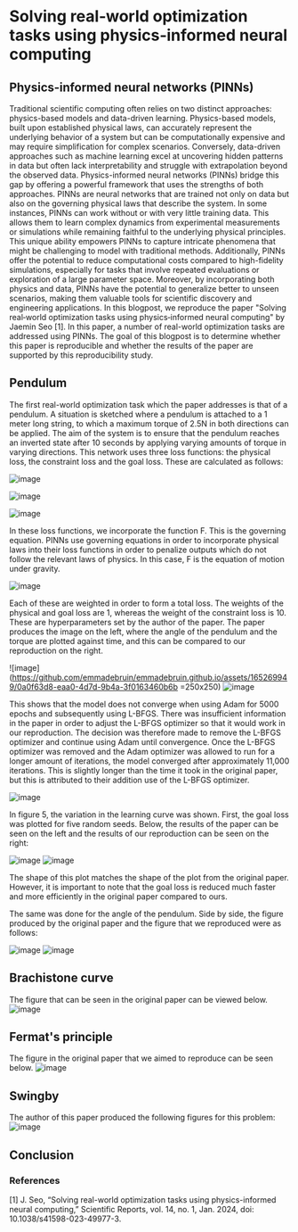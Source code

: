 # Solving real‑world optimization tasks using physics‑informed neural computing
## Physics-informed neural networks (PINNs)
Traditional scientific computing often relies on two distinct approaches: physics-based models and data-driven learning. Physics-based models, built upon established physical laws, can accurately represent the underlying behavior of a system but can be computationally expensive and may require simplification for complex scenarios. Conversely, data-driven approaches such as machine learning excel at uncovering hidden patterns in data but often lack interpretability and struggle with extrapolation beyond the observed data. Physics-informed neural networks (PINNs) bridge this gap by offering a powerful framework that uses the strengths of both approaches. PINNs are neural networks that are trained not only on data but also on the governing physical laws that describe the system. In some instances, PINNs can work without or with very little training data. This allows them to learn complex dynamics from experimental measurements or simulations while remaining faithful to the underlying physical principles. This unique ability empowers PINNs to capture intricate phenomena that might be challenging to model with traditional methods. Additionally, PINNs offer the potential to reduce computational costs compared to high-fidelity simulations, especially for tasks that involve repeated evaluations or exploration of a large parameter space. Moreover, by incorporating both physics and data, PINNs have the potential to generalize better to unseen scenarios, making them valuable tools for scientific discovery and engineering applications.  In this blogpost, we reproduce the paper "Solving real‑world optimization tasks using physics‑informed neural computing" by Jaemin Seo [1]. In this paper, a number of real-world optimization tasks are addressed using PINNs. The goal of this blogpost is to determine whether this paper is reproducible and whether the results of the paper are supported by this reproducibility study.

## Pendulum
The first real-world optimization task which the paper addresses is that of a pendulum. A situation is sketched where a pendulum is attached to a 1 meter long string, to which a maximum torque of 2.5N in both directions can be applied. The aim of the system is to ensure that the pendulum reaches an inverted state after 10 seconds by applying varying amounts of torque in varying directions. This network uses three loss functions: the physical loss, the constraint loss and the goal loss. These are calculated as follows:

![image](https://github.com/emmadebruin/emmadebruin.github.io/assets/165269949/35ff7552-a78b-4374-9b89-bd62f68d92f5)

![image](https://github.com/emmadebruin/emmadebruin.github.io/assets/165269949/03dbf588-0bf6-44bb-9cf7-de0687bad8ce)

![image](https://github.com/emmadebruin/emmadebruin.github.io/assets/165269949/3fca6c3c-5002-48ef-a2b7-776b2ce4268f)

In these loss functions, we incorporate the function F. This is the governing equation. PINNs use governing equations in order to incorporate physical laws into their loss functions in order to penalize outputs which do not follow the relevant laws of physics. In this case, F is the equation of motion under gravity.

![image](https://github.com/emmadebruin/emmadebruin.github.io/assets/165269949/16c9d969-fad7-4119-8256-f0e7e0cb040e)

Each of these are weighted in order to form a total loss. The weights of the physical and goal loss are 1, whereas the weight of the constraint loss is 10. These are hyperparameters set by the author of the paper. The paper produces the image on the left, where the angle of the pendulum and the torque are plotted against time, and this can be compared to our reproduction on the right.

![image](https://github.com/emmadebruin/emmadebruin.github.io/assets/165269949/0a0f63d8-eaa0-4d7d-9b4a-3f0163460b6b =250x250)
![image](https://github.com/emmadebruin/emmadebruin.github.io/assets/165269949/d500c284-07fa-4018-a9e4-35029068aa28)

This shows that the model does not converge when using Adam for 5000 epochs and subsequently using L-BFGS. There was insufficient information in the paper in order to adjust the L-BFGS optimizer so that it would work in our reproduction. The decision was therefore made to remove the L-BFGS optimizer and continue using Adam until convergence. Once the L-BFGS optimizer was removed and the Adam optimizer was allowed to run for a longer amount of iterations, the model converged after approximately 11,000 iterations. This is slightly longer than the time it took in the original paper, but this is attributed to their addition use of the L-BFGS optimizer.

![image](https://github.com/emmadebruin/emmadebruin.github.io/assets/165269949/fbd21380-4a54-4efc-a0c4-70a8f3c1fa4d)

In figure 5, the variation in the learning curve was shown. First, the goal loss was plotted for five random seeds. Below, the results of the paper can be seen on the left and the results of our reproduction can be seen on the right:

![image](https://github.com/emmadebruin/emmadebruin.github.io/assets/165269949/bd4658ee-4823-43e4-8fb8-45bde09a2575)
![image](https://github.com/emmadebruin/emmadebruin.github.io/assets/165269949/b774f0d2-9ba9-44a3-ae21-98441cdce504)

The shape of this plot matches the shape of the plot from the original paper. However, it is important to note that the goal loss is reduced much faster and more efficiently in the original paper compared to ours.


The same was done for the angle of the pendulum. Side by side, the figure produced by the original paper and the figure that we reproduced were as follows:

![image](https://github.com/emmadebruin/emmadebruin.github.io/assets/165269949/6141b447-facb-4e54-bc19-b814031e6025)
![image](https://github.com/emmadebruin/emmadebruin.github.io/assets/165269949/1b87d5a6-9074-47fa-b6a7-0c1617e7199f)





## Brachistone curve
The figure that can be seen in the original paper can be viewed below.
![image](https://github.com/emmadebruin/emmadebruin.github.io/assets/165269949/f64f045b-f964-4a17-a007-55b21ab0fbd7)


## Fermat's principle
The figure in the original paper that we aimed to reproduce can be seen below.
![image](https://github.com/emmadebruin/emmadebruin.github.io/assets/165269949/d956d071-b40a-40c2-80b9-10bf4779c99f)


## Swingby
The author of this paper produced the following figures for this problem:
![image](https://github.com/emmadebruin/emmadebruin.github.io/assets/165269949/d6ac0116-7ca8-4aa6-bddb-98c913afc2dd)


## Conclusion

### References
[1] J. Seo, “Solving real-world optimization tasks using physics-informed neural computing,” Scientific Reports, vol. 14, no. 1, Jan. 2024, doi: 10.1038/s41598-023-49977-3.
